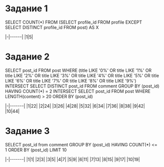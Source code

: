 # Задание 1

SELECT COUNT(*) FROM (SELECT profile_id FROM profile 
EXCEPT
SELECT DISTINCT profile_id FROM post) AS X

|-|------|
|1|5|

# Задание 2

SELECT post_id FROM post WHERE
(title LIKE '0%' OR title LIKE '1%' OR title LIKE '2%' OR title LIKE '3%' OR title LIKE '4%' OR title LIKE '5%' 
OR title LIKE '6%' OR title LIKE '7%' OR title LIKE '8%' OR title LIKE '9%')
INTERSECT
SELECT DISTINCT post_id FROM comment GROUP BY (post_id) HAVING COUNT(*) = 2
INTERSECT SELECT post_id FROM post WHERE LENGTH(content) > 20 
ORDER BY (post_id)

|-|-------|
|1|22|
|2|24|
|3|26|
|4|28|
|5|32|
|6|34|
|7|36|
|8|38|
|9|42|
|10|44|

# Задание 3

SELECT post_id from comment GROUP BY (post_id) HAVING COUNT(*) <= 1
ORDER BY (post_id)
LIMIT 10

|-|-------|
|1|1|
|2|3|
|3|5|
|4|7|
|5|9|
|6|11|
|7|13|
|8|15|
|9|17|
|10|19|
